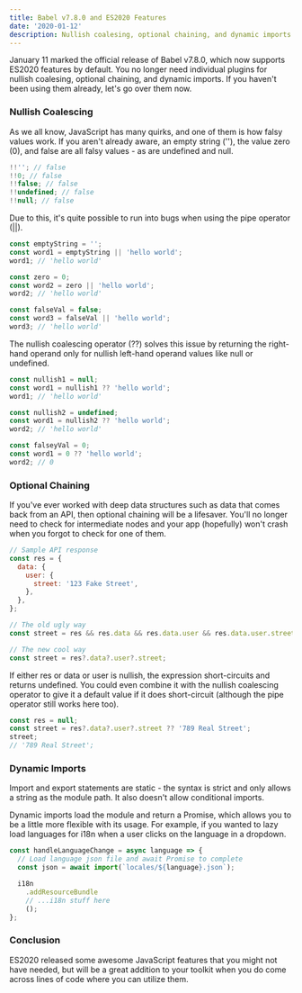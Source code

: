 ```yaml
---
title: Babel v7.8.0 and ES2020 Features
date: '2020-01-12'
description: Nullish coalesing, optional chaining, and dynamic imports
---
```


January 11 marked the official release of Babel v7.8.0, which now supports ES2020 features by default. You no longer need individual plugins for nullish coalesing, optional chaining, and dynamic imports. If you haven't been using them already, let's go over them now.

<h3>Nullish Coalescing</h3>

As we all know, JavaScript has many quirks, and one of them is how falsy values work. If you aren't already aware, an empty string (''), the value zero (0), and false are all falsy values - as are undefined and null.

```javascript
!!''; // false
!!0; // false
!!false; // false
!!undefined; // false
!!null; // false
```

Due to this, it's quite possible to run into bugs when using the pipe operator (||).

```javascript
const emptyString = '';
const word1 = emptyString || 'hello world';
word1; // 'hello world'

const zero = 0;
const word2 = zero || 'hello world';
word2; // 'hello world'

const falseVal = false;
const word3 = falseVal || 'hello world';
word3; // 'hello world'
```

The nullish coalescing operator (??) solves this issue by returning the right-hand operand only for nullish left-hand operand values like null or undefined.

```javascript
const nullish1 = null;
const word1 = nullish1 ?? 'hello world';
word1; // 'hello world'

const nullish2 = undefined;
const word1 = nullish2 ?? 'hello world';
word2; // 'hello world'

const falseyVal = 0;
const word1 = 0 ?? 'hello world';
word2; // 0
```

<h3>Optional Chaining</h3>

If you've ever worked with deep data structures such as data that comes back from an API, then optional chaining will be a lifesaver. You'll no longer need to check for intermediate nodes and your app (hopefully) won't crash when you forgot to check for one of them.

```javascript
// Sample API response
const res = {
  data: {
    user: {
      street: '123 Fake Street',
    },
  },
};

// The old ugly way
const street = res && res.data && res.data.user && res.data.user.street;

// The new cool way
const street = res?.data?.user?.street;
```

If either res or data or user is nullish, the expression short-circuits and returns undefined. You could even combine it with the nullish coalescing operator to give it a default value if it does short-circuit (although the pipe operator still works here too).

```javascript
const res = null;
const street = res?.data?.user?.street ?? '789 Real Street';
street;
// '789 Real Street';
```

<h3>Dynamic Imports</h3>

Import and export statements are static - the syntax is strict and only allows a string as the module path. It also doesn't allow conditional imports.

Dynamic imports load the module and return a Promise, which allows you to be a little more flexible with its usage. For example, if you wanted to lazy load languages for i18n when a user clicks on the language in a dropdown.

```javascript
const handleLanguageChange = async language => {
  // Load language json file and await Promise to complete
  const json = await import(`locales/${language}.json`);

  i18n
    .addResourceBundle
    // ...i18n stuff here
    ();
};
```

<h3>Conclusion</h3>

ES2020 released some awesome JavaScript features that you might not have needed, but will be a great addition to your toolkit when you do come across lines of code where you can utilize them.
